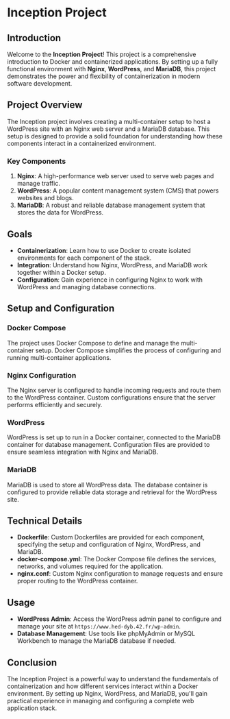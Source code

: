 # Inception Project

## Introduction

Welcome to the **Inception Project**! This project is a comprehensive introduction to Docker and containerized applications. By setting up a fully functional environment with **Nginx**, **WordPress**, and **MariaDB**, this project demonstrates the power and flexibility of containerization in modern software development.

## Project Overview

The Inception project involves creating a multi-container setup to host a WordPress site with an Nginx web server and a MariaDB database. This setup is designed to provide a solid foundation for understanding how these components interact in a containerized environment.

### Key Components

1. **Nginx**: A high-performance web server used to serve web pages and manage traffic.
2. **WordPress**: A popular content management system (CMS) that powers websites and blogs.
3. **MariaDB**: A robust and reliable database management system that stores the data for WordPress.

## Goals

- **Containerization**: Learn how to use Docker to create isolated environments for each component of the stack.
- **Integration**: Understand how Nginx, WordPress, and MariaDB work together within a Docker setup.
- **Configuration**: Gain experience in configuring Nginx to work with WordPress and managing database connections.

## Setup and Configuration

### Docker Compose

The project uses Docker Compose to define and manage the multi-container setup. Docker Compose simplifies the process of configuring and running multi-container applications.

### Nginx Configuration

The Nginx server is configured to handle incoming requests and route them to the WordPress container. Custom configurations ensure that the server performs efficiently and securely.

### WordPress

WordPress is set up to run in a Docker container, connected to the MariaDB container for database management. Configuration files are provided to ensure seamless integration with Nginx and MariaDB.

### MariaDB

MariaDB is used to store all WordPress data. The database container is configured to provide reliable data storage and retrieval for the WordPress site.

## Technical Details

- **Dockerfile**: Custom Dockerfiles are provided for each component, specifying the setup and configuration of Nginx, WordPress, and MariaDB.
- **docker-compose.yml**: The Docker Compose file defines the services, networks, and volumes required for the application.
- **nginx.conf**: Custom Nginx configuration to manage requests and ensure proper routing to the WordPress container.


## Usage

- **WordPress Admin**: Access the WordPress admin panel to configure and manage your site at `https://www.hed-dyb.42.fr/wp-admin`.
- **Database Management**: Use tools like phpMyAdmin or MySQL Workbench to manage the MariaDB database if needed.

## Conclusion

The Inception Project is a powerful way to understand the fundamentals of containerization and how different services interact within a Docker environment. By setting up Nginx, WordPress, and MariaDB, you'll gain practical experience in managing and configuring a complete web application stack.

